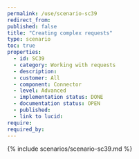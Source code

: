 ```yaml
---
permalink: /use/scenario-sc39
redirect_from: 
published: false
title: "Creating complex requests"
type: scenario
toc: true
properties:
  - id: SC39
  - category: Working with requests
  - description:
  - customer: All
  - component: Connector
  - level: Advanced
  - implementation status: DONE
  - documentation status: OPEN
  - published:
  - link to lucid:
require:
required_by:
---
```


{% include scenarios/scenario-sc39.md %}
